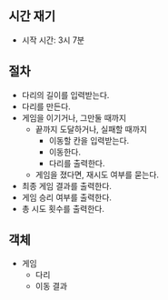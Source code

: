 
## 시간 재기

- 시작 시간: 3시 7분

## 절차

- 다리의 길이를 입력받는다.
- 다리를 만든다.
- 게임을 이기거나, 그만둘 때까지
  - 끝까지 도달하거나, 실패할 때까지
    - 이동할 칸을 입력받는다.
    - 이동한다.
    - 다리를 출력한다.
  - 게임을 졌다면, 재시도 여부를 묻는다.
- 최종 게임 결과를 출력한다.
- 게임 승리 여부를 출력한다.
- 총 시도 횟수를 출력한다.

## 객체

- 게임
  - 다리
  - 이동 결과